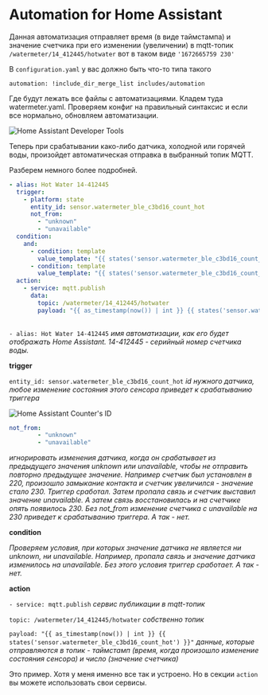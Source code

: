# Automation for Home Assistant

Данная автоматизация отправляет время (в виде таймстампа) и значение счетчика при его изменении (увеличении) в mqtt-топик `/watermeter/14_412445/hotwater` вот в таком виде `'1672665759 230'`

В `configuration.yaml` у вас должно быть что-то типа такого 

`automation: !include_dir_merge_list includes/automation`

Где будут лежать все файлы с автоматизациями. Кладем туда watermeter.yaml. Проверяем конфиг на правильный синтаксис и если все нормально, обновляем автоматизации.

<img src="https://raw.githubusercontent.com/slacky1965/watermeter_ble/main/doc/images/ha_dt.jpg" alt="Home Assistant Developer Tools"/>

Теперь при срабатывании како-либо датчика, холодной или горячей воды, произойдет автоматическая отправка в выбранный топик MQTT.

Разберем немного более подробней.

```yaml
- alias: Hot Water 14-412445
  trigger:
    - platform: state
      entity_id: sensor.watermeter_ble_c3bd16_count_hot
      not_from:
        - "unknown"
        - "unavailable"
  condition:
    and:
      - condition: template
        value_template: "{{ states('sensor.watermeter_ble_c3bd16_count_hot') | lower != 'unavailable' }}"
      - condition: template
        value_template: "{{ states('sensor.watermeter_ble_c3bd16_count_hot') | lower != 'unknown' }}"
  action:
    - service: mqtt.publish
      data:
        topic: /watermeter/14_412445/hotwater
        payload: "{{ as_timestamp(now()) | int }} {{ states('sensor.watermeter_ble_c3bd16_count_hot') }}"
        
```


`- alias: Hot Water 14-412445` *имя автоматизации, как его будет отображать Home Assistant. 14-412445 - серийный номер счетчика воды.*

**trigger**

`entity_id: sensor.watermeter_ble_c3bd16_count_hot` *id нужного датчика, любое изменение состояния этого сенсора приведет к срабатыванию триггера*

<img src="https://raw.githubusercontent.com/slacky1965/watermeter_ble/main/doc/images/ha_counter_id.jpg" alt="Home Assistant Counter's ID"/>

```yaml
not_from:
        - "unknown"
        - "unavailable"
```
*игнорировать изменения датчика, когда он срабатывает из предыдущего значения unknown или unavailable, чтобы не отправить повторно предыдущее значение. Например счетчик был установлен в 220, произошло замыкание контакта и счетчик увеличился - значение стало 230. Триггер сработал. Затем пропала связь и счетчик выставил значение unavailable. А затем связь восстановилась и на счетчике опять появилось 230. Без not_from изменение счетчика с unavailable на 230 приведет к срабатыванию триггера. А так - нет.*

**condition**

*Проверяем условия, при которых значение датчика не является ни unknown, ни unavailable. Например, пропала связь и значение датчика изменилось на unavailable. Без этого условия триггер сработает. А так - нет.*

**action**

`- service: mqtt.publish` *сервис публикации в mqtt-топик*

`topic: /watermeter/14_412445/hotwater` *собственно топик*

`payload: "{{ as_timestamp(now()) | int }} {{ states('sensor.watermeter_ble_c3bd16_count_hot') }}"` *данные, которые отправляются в топик - таймстамп (время, когда произошло изменение состояния сенсора) и число (значение счетчика)*

Это пример. Хотя у меня именно все так и устроено. Но в секции `action` вы можете использовать свои сервисы.
